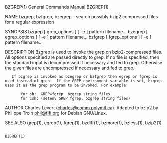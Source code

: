 
BZGREP(1)                                                                                  General Commands Manual                                                                                  BZGREP(1)

NAME
       bzgrep, bzfgrep, bzegrep - search possibly bzip2 compressed files for a regular expression

SYNOPSIS
       bzgrep [ grep_options ] [ -e ] pattern filename...
       bzegrep [ egrep_options ] [ -e ] pattern filename...
       bzfgrep [ fgrep_options ] [ -e ] pattern filename...

DESCRIPTION
       Bzgrep is used to invoke the grep on bzip2-compressed files. All options specified are passed directly to grep.  If no file is specified, then the standard input is decompressed if necessary and fed
       to grep.  Otherwise the given files are uncompressed if necessary and fed to grep.

       If bzgrep is invoked as bzegrep or bzfgrep then egrep or fgrep is used instead of grep.  If the GREP environment variable is set, bzgrep uses it as the grep program to be invoked. For example:

           for sh:  GREP=fgrep  bzgrep string files
           for csh: (setenv GREP fgrep; bzgrep string files)

AUTHOR
       Charles Levert (charles@comm.polymtl.ca). Adapted to bzip2 by Philippe Troin <phil@fifi.org> for Debian GNU/Linux.

SEE ALSO
       grep(1), egrep(1), fgrep(1), bzdiff(1), bzmore(1), bzless(1), bzip2(1)

                                                                                                                                                                                                    BZGREP(1)
